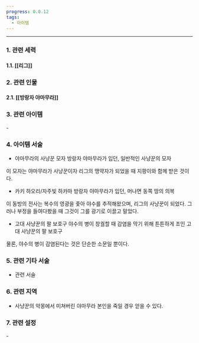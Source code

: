 ```yaml
---
progress: 0.0.12
tags:
  - 아이템
---
```

---
### 1. 관련 세력 
#### 1.1. [[리그]]

### 2. 관련 인물
#### 2.1. [[방랑자 야마무라]]

### 3. 관련 아이템
\-

### 4. 아이템 서술
- 야마무라의 사냥꾼 모자
방랑자 야마무라가 입던, 일반적인 사냥꾼의 모자  
  
이 모자는 야마무라가 사냥꾼이자 리그의 맹약자가 되었을 때 지팡이와 함께 받은 것이다.

- 카키 하오리/자주빛 하카마
방랑자 야마무라가 입던, 머나면 동쪽 땅의 의복  
  
이 동방의 전사는 복수의 영광을 좇아 야수를 추적해왔으며, 리그의 사냥꾼이 되었다. 그러나 부정을 들여다봤을 때 그것이 그를 광기로 이끌고 말았다.

- 고대 사냥꾼의 팔 보호구
야수의 병이 창궐할 때 감염을 막기 위해 튼튼하게 조인 고대 사냥꾼의 팔 보호구  
  
물론, 야수의 병이 감염된다는 것은 단순한 소문일 뿐이다.
### 5. 관련 기타 서술
- 관련 서술

### 6. 관련 지역
- 사냥꾼의 악몽에서 미쳐버린 야마무라 본인을 죽일 경우 얻을 수 있다.
### 7. 관련 설정
\-